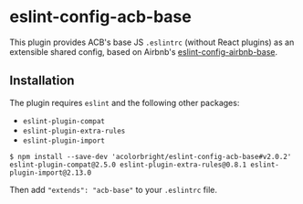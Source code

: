 # eslint-config-acb-base

This plugin provides ACB's base JS `.eslintrc` (without React plugins) as an extensible shared config, based on Airbnb's
[eslint-config-airbnb-base](https://github.com/airbnb/javascript/tree/master/packages/eslint-config-airbnb-base).

## Installation

The plugin requires `eslint` and the following other packages:
  - `eslint-plugin-compat`
  - `eslint-plugin-extra-rules`
  - `eslint-plugin-import`

```shell
$ npm install --save-dev 'acolorbright/eslint-config-acb-base#v2.0.2' eslint-plugin-compat@2.5.0 eslint-plugin-extra-rules@0.8.1 eslint-plugin-import@2.13.0
```

Then add `"extends": "acb-base"` to your `.eslintrc` file.
